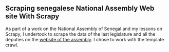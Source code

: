 ## Scraping senegalese National Assembly Web site With Scrapy

As part of a work on the National Assembly of Senegal and my lessons on Scrapy, I undertook to scrape the data of the last legislature and all the deputies on the [website of the assembly](http://www.assemblee-nationale.sn).
I chose to work with the template crawl.